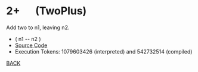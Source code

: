 # 2+ &emsp; (TwoPlus)
Add two to n1, leaving n2.
* ( n1 -- n2 )
* [Source Code](../words/common_use/TwoPlus.cs)
* Execution Tokens: 1079603426 (interpreted) and 542732514 (compiled)


[BACK](builtins.md#TwoPlus)
